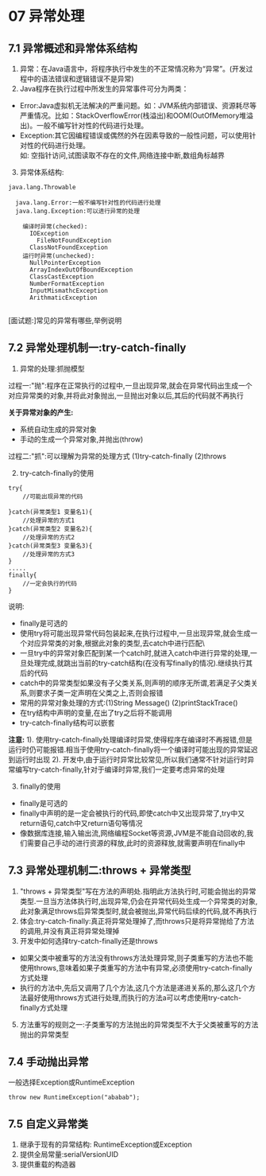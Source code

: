 # 07 异常处理

## 7.1 异常概述和异常体系结构

1. 异常：在Java语言中，将程序执行中发生的不正常情况称为“异常”。(开发过程中的语法错误和逻辑错误不是异常)
2.  Java程序在执行过程中所发生的异常事件可分为两类：
  - Error:Java虚拟机无法解决的严重问题。如：JVM系统内部错误、资源耗尽等严重情况。比如：StackOverflowError(栈溢出)和OOM(OutOfMemory堆溢出)。一般不编写针对性的代码进行处理。
  - Exception:其它因编程错误或偶然的外在因素导致的一般性问题，可以使用针对性的代码进行处理。    
    如: 空指针访问,试图读取不存在的文件,网络连接中断,数组角标越界

3. 异常体系结构:
```
java.lang.Throwable

  java.lang.Error:一般不编写针对性的代码进行处理
  java.lang.Exception:可以进行异常的处理
    
    编译时异常(checked): 
      IOException
        FileNotFoundException
      ClassNotFoundException
    运行时异常(unchecked):
      NullPointerException
      ArrayIndexOutOfBoundException
      ClassCastException
      NumberFormatException
      InputMismathcException
      ArithmaticException
      
```
[面试题:]常见的异常有哪些,举例说明

## 7.2 异常处理机制一:try-catch-finally

1. 异常的处理:抓抛模型

过程一:"抛":程序在正常执行的过程中,一旦出现异常,就会在异常代码出生成一个对应异常类的对象,并将此对象抛出,一旦抛出对象以后,其后的代码就不再执行

**关于异常对象的产生:** 
- 系统自动生成的异常对象
- 手动的生成一个异常对象,并抛出(throw)

过程二:"抓":可以理解为异常的处理方式 (1)try-catch-finally (2)throws

2. try-catch-finally的使用

```
try{
    //可能出现异常的代码
    
}catch(异常类型1 变量名1){
    //处理异常的方式1
}catch(异常类型2 变量名2){
    //处理异常的方式2
}catch(异常类型3 变量名3){
    //处理异常的方式3
}
.....
finally{
    //一定会执行的代码
}
```

说明:
  - finally是可选的
  - 使用try将可能出现异常代码包装起来,在执行过程中,一旦出现异常,就会生成一个对应异常类的对象,根据此对象的类型,去catch中进行匹配\
  - 一旦try中的异常对象匹配到某一个catch时,就进入catch中进行异常的处理,一旦处理完成,就跳出当前的try-catch结构(在没有写finally的情况).继续执行其后的代码
  - catch中的异常类型如果没有子父类关系,则声明的顺序无所谓,若满足子父类关系,则要求子类一定声明在父类之上,否则会报错
  - 常用的异常对象处理的方式:(1)String Message() (2)printStackTrace()
  - 在try结构中声明的变量,在出了try之后将不能调用
  - try-catch-finally结构可以嵌套

**注意:** 
1). 使用try-catch-finally处理编译时异常,使得程序在编译时不再报错,但是运行时仍可能报错.相当于使用try-catch-finally将一个编译时可能出现的异常延迟到运行时出现
2). 开发中,由于运行时异常比较常见,所以我们通常不针对运行时异常编写try-catch-finally,针对于编译时异常,我们一定要考虑异常的处理

3. finally的使用
- finally是可选的
- finally中声明的是一定会被执行的代码,即使catch中又出现异常了,try中又return语句,catch中又return语句等情况
- 像数据库连接,输入输出流,网络编程Socket等资源,JVM是不能自动回收的,我们需要自己手动的进行资源的释放,此时的资源释放,就需要声明在finally中

## 7.3 异常处理机制二:throws + 异常类型

1. "throws + 异常类型"写在方法的声明处.指明此方法执行时,可能会抛出的异常类型.一旦当方法体执行时,出现异常,仍会在异常代码处生成一个异常类的对象,此对象满足throws后异常类型时,就会被抛出,异常代码后续的代码,就不再执行
2. 体会:try-catch-finally:真正将异常处理掉了,而throws只是将异常抛给了方法的调用,并没有真正将异常处理掉
3. 开发中如何选择try-catch-finally还是throws
  - 如果父类中被重写的方法没有throws方法处理异常,则子类重写的方法也不能使用throws,意味着如果子类重写的方法中有异常,必须使用try-catch-finally方式处理
  - 执行的方法中,先后又调用了几个方法,这几个方法是递进关系的,那么这几个方法最好使用throws方式进行处理,而执行的方法a可以考虑使用try-catch-finally方式处理
5. 方法重写的规则之一:子类重写的方法抛出的异常类型不大于父类被重写的方法抛出的异常类型

## 7.4 手动抛出异常

一般选择Exception或RuntimeException
```
throw new RuntimeException("ababab");
```

## 7.5 自定义异常类

1. 继承于现有的异常结构: RuntimeException或Exception
2. 提供全局常量:serialVersionUID
3. 提供重载的构造器
